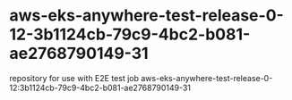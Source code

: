# aws-eks-anywhere-test-release-0-12-3b1124cb-79c9-4bc2-b081-ae2768790149-31
repository for use with E2E test job aws-eks-anywhere-test-release-0-12:3b1124cb-79c9-4bc2-b081-ae2768790149-31
